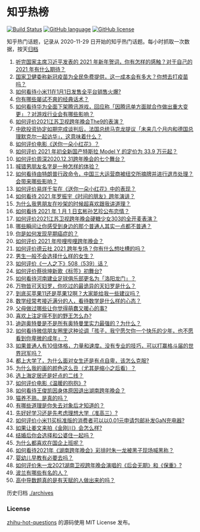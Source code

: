 # 知乎热榜
[![Build Status](https://github.com/ToWeLong/zhihu-hot-questions/workflows/CI/badge.svg)](https://github.com/ToWeLong/zhihu-hot-questions/actions)
[![GitHub language](https://img.shields.io/badge/language-golang-orange.svg)](https://golang.org/)
[![GitHub license](https://img.shields.io/github/license/ToWeLong/zhihu-hot-questions)](https://github.com/ToWeLong/zhihu-hot-questions/blob/main/LICENSE)

知乎热门话题，记录从 2020-11-29 日开始的知乎热门话题。每小时抓取一次数据，按天[归档](./archives)

<!-- BEGIN -->

1. [听完国家主席习近平发表的 2021 年新年贺词，你有怎样的感触？对于自己的 2021 年有什么期待？](https://www.zhihu.com/question/437329650)
1. [国家卫健委称新冠疫苗为全民免费提供，这一成本会有多大？你想去打疫苗吗？](https://www.zhihu.com/question/437287151)
1. [如何看待小米11在1月1日发售全平台销售火爆?](https://www.zhihu.com/question/437359332)
1. [你有哪些屡试不爽的经典话术？](https://www.zhihu.com/question/28354417)
1. [如何看待华为全面下架腾讯游戏，回应称「因腾讯单方面就合作做出重大变更」？对游戏行业会有哪些影响？](https://www.zhihu.com/question/437370342)
1. [如何评价2021江苏卫视跨年晚会The9的表演？](https://www.zhihu.com/question/437225212)
1. [中欧投资协定如期完成谈判后，法国总统马克龙提议「未来几个月内和德国总理默克尔一起访华」，这意味着什么？](https://www.zhihu.com/question/437297428)
1. [如何评价电影《送你一朵小红花》？](https://www.zhihu.com/question/433975189)
1. [如何评价 2021 年初全新国产特斯拉 Model Y 的定价为 33.9 万元起？](https://www.zhihu.com/question/437392438)
1. [如何评价周深2020.12.31跨年晚会的七个舞台？](https://www.zhihu.com/question/437340354)
1. [喊错男朋友名字是一种怎样的体验？](https://www.zhihu.com/question/360903835)
1. [如何看待由特朗普行政命令，中国三大运营商被纽交所摘牌并进行退市处理？会带来哪些影响？](https://www.zhihu.com/question/437384258)
1. [如何评价易烊千玺在《送你一朵小红花》中的表现？](https://www.zhihu.com/question/437334454)
1. [如何看待 2021 年罗振宇《时间的朋友》跨年演讲？](https://www.zhihu.com/question/435789792)
1. [为什么我男朋友在吵架的时候超喜欢跟我讲道理？](https://www.zhihu.com/question/320763296)
1. [如何看待 2021 年 1 月 1 日玄彬孙艺珍公布恋情？](https://www.zhihu.com/question/437382986)
1. [如何评价2021江苏卫视跨年晚会硬糖少女303的全开麦表演？](https://www.zhihu.com/question/437350535)
1. [哪些瞬间让你感受到身边的那个普通人其实一点都不普通？](https://www.zhihu.com/question/437315770)
1. [你是如何发现早期癌症的？](https://www.zhihu.com/question/302514496)
1. [如何评价 2021 年哔哩哔哩跨年晚会？](https://www.zhihu.com/question/434189872)
1. [如何评价德云社 2021 跨年专场？你有什么想吐槽的吗？](https://www.zhihu.com/question/437358499)
1. [男生一般不会选择什么样的女生？](https://www.zhihu.com/question/435057725)
1. [如何评价《一人之下》508（539）话？](https://www.zhihu.com/question/436684839)
1. [如何评价蔡徐坤新歌《标签》初舞台?](https://www.zhihu.com/question/437358126)
1. [如何看待河南建业足球俱乐部更名为「洛阳龙门」？](https://www.zhihu.com/question/437332350)
1. [万物皆可天妇罗，你吃过的最诡异的天妇罗是什么？](https://www.zhihu.com/question/430736917)
1. [到底买苹果11还是苹果12啊？大家能给我一些建议吗？](https://www.zhihu.com/question/427439356)
1. [数学经常考接近满分的人，看待数学是什么样的心态？](https://www.zhihu.com/question/31914878)
1. [父母做过哪些让你觉得萌蠢又暖心的事?](https://www.zhihu.com/question/33278125)
1. [喜欢上注定得不到的野王怎么办?](https://www.zhihu.com/question/436950947)
1. [迪迦奥特曼是不是所有奥特曼里实力最强的？为什么？](https://www.zhihu.com/question/433345070)
1. [如何看待微信朋友圈里这种论调「孩子，我宁愿欠你一个快乐的少年，也不愿看到你卑微的成年」？](https://www.zhihu.com/question/50401236)
1. [如果普通人有10倍体格，力量和速度。没有专业的技巧，可以打赢格斗届的世界冠军吗？](https://www.zhihu.com/question/435492687)
1. [都上大学了，为什么面对女生还是有点自卑，该怎么克服?](https://www.zhihu.com/question/306329188)
1. [为什么我的画的颜色这么丑（尤其是缩小之后看）？](https://www.zhihu.com/question/436493978)
1. [选上海定居还是好点的二线？](https://www.zhihu.com/question/432634964)
1. [如何评价电影《温暖的抱抱》?](https://www.zhihu.com/question/406254006)
1. [如何看待王俊凯因身体原因退出湖南跨年晚会？](https://www.zhihu.com/question/437262565)
1. [猫养不熟，是真的吗？](https://www.zhihu.com/question/436007843)
1. [有哪些道理是你失去对象后才知道的？](https://www.zhihu.com/question/265913192)
1. [先好好学习还是先考虑理想大学（准高三）?](https://www.zhihu.com/question/411003192)
1. [如何评价小米11买标准版的消费者可以以0.01元申请包邮补发GaN充电器?](https://www.zhihu.com/question/437209616)
1. [如果让姜文来拍《金刚川》会怎么样?](https://www.zhihu.com/question/433051912)
1. [结婚后你会选择和公婆住一起吗？](https://www.zhihu.com/question/421519505)
1. [为什么都喜欢在国企上班呢？](https://www.zhihu.com/question/435520812)
1. [如何看待2021年《湖南跨年晚会》彩排时朱一龙被黑子现场喊黑称？](https://www.zhihu.com/question/437308232)
1. [婴幼儿早教有必要去吗？](https://www.zhihu.com/question/402097468)
1. [如何评价朱一龙2021湖南卫视跨年晚会演唱的《后会无期》和《保重》?](https://www.zhihu.com/question/437349546)
1. [波兰有哪些有名的人？](https://www.zhihu.com/question/337837362)
1. [高中导数题真的是有天赋的人做出来的吗？](https://www.zhihu.com/question/389884440)

<!-- END -->

历史归档 [./archives](./archives)


### License
[zhihu-hot-questions](https://github.com/towelong/zhihu-hot-questions) 的源码使用 MIT License 发布。